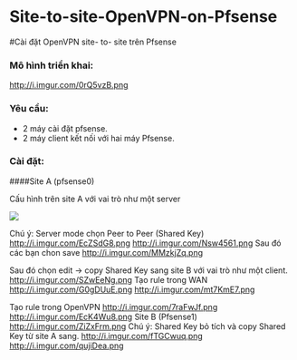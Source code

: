 # Site-to-site-OpenVPN-on-Pfsense

#Cài đặt OpenVPN site- to- site trên Pfsense

### Mô hình triển khai:

http://i.imgur.com/0rQ5vzB.png

### Yêu cầu:
-	2 máy cài đặt pfsense.
-	2 máy client kết nối với hai máy Pfsense.

### Cài đặt:

####Site A (pfsense0)

Cấu hình trên site A với vai trò như một server

<img src="http://i.imgur.com/JsSPA0z.png">

Chú ý: Server mode chọn  Peer to Peer (Shared Key)
<img src = " ">
<img src = " ">
<img src = " ">
<img src = " ">
<img src = " ">
<img src = " ">
<img src = " ">
<img src = " "><img src = " ">
http://i.imgur.com/EcZSdG8.png
http://i.imgur.com/Nsw4561.png
Sau đó các bạn chon save
http://i.imgur.com/MMzkjZq.png

Sau đó chọn edit -> copy Shared Key sang site B với vai trò như một client.
http://i.imgur.com/SZwEeNg.png
Tạo rule trong WAN
http://i.imgur.com/G0gDUuE.png
http://i.imgur.com/mt7KmE7.png

Tạo rule trong OpenVPN
http://i.imgur.com/7raFwJf.png
http://i.imgur.com/EcK4Wu8.png
Site B (Pfsense1)
http://i.imgur.com/ZiZxFrm.png
Chú ý: Shared Key bỏ tích và copy Shared Key từ site A sang.
http://i.imgur.com/fTGCwuq.png
http://i.imgur.com/qujiDea.png

 
